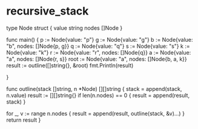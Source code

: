 # recursive_stack

type Node struct {
value string
nodes []Node
}

func main() {
p := Node{value: "p"}
g := Node{value: "g"}
b := Node{value: "b", nodes: []Node{p, g}}
q := Node{value: "q"}
s := Node{value: "s"}
k := Node{value: "k"}
r := Node{value: "r", nodes: []Node{q}}
a := Node{value: "a", nodes: []Node{r, s}}
root := Node{value: "a", nodes: []Node{b, a, k}}
result := outline([]string{}, &root)
fmt.Println(result)

}

func outline(stack []string, n \*Node) [][]string {
stack = append(stack, n.value)
result := [][]string{}
if len(n.nodes) == 0 {
result = append(result, stack)
}

for \_, v := range n.nodes {
result = append(result, outline(stack, &v)...)
}
return result
}
